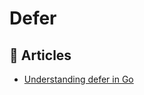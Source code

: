 # Defer

## 📕 Articles
- [Understanding defer in Go](https://www.digitalocean.com/community/tutorials/understanding-defer-in-go)